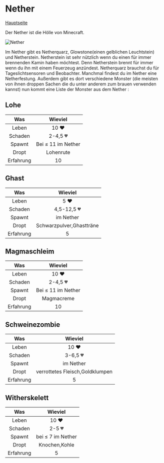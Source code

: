 # Nether

[Hauptseite](README.md)

Der Nether ist die Hölle von Minecraft.

![Nether](https://gamepedia.cursecdn.com/minecraft_de_gamepedia/thumb/a/a3/Nether_Bild.png/450px-Nether_Bild.png?version=f740efd3f1e91412463bb4f4a06eb572)

Im Nether gibt es Netherquarz, Glowstone(einen gelblichen Leuchtstein) und Netherstein.
Netherstein ist sehr nützlich wenn du einen für immer brennenden Kamin haben möchtest.
Denn Netherstein brennt für immer wenn du ihn mit einem Feuerzeug anzündest.
Netherquarz brauchst du für Tageslichtsensoren und Beobachter.
Manchmal findest du im Nether eine Netherfestung.
Außerdem gibt es dort verschiedene Monster (die meisten von ihnen droppen Sachen die du unter anderem zum brauen verwenden kannst) nun kommt eine Liste der Monster aus dem Nether :

## Lohe

| Was           | Wieviel       |
|:-------------:|:-------------:|
| Leben         | 10 ❤         |
| Schaden       | 2-4,5 💔      |
| Spawnt        | Bei &le; 11 im Nether   |
| Dropt         | Lohenrute     |
| Erfahrung     | 10            |

## Ghast

| Was           | Wieviel       |
|:-------------:|:-------------:|
| Leben         | 5 ❤          |
| Schaden       | 4,5-12,5 💔   |
| Spawnt        | im Nether     |
| Dropt         | Schwarzpulver,Ghastträne|
| Erfahrung     | 5             |

## Magmaschleim

| Was           | Wieviel       |
|:-------------:|:-------------:|
| Leben         | 10 ❤         |
| Schaden       | 2-4,5 💔      |
| Spawnt        | Bei &le; 11 im Nether|
| Dropt         | Magmacreme    |
| Erfahrung     | 10            |


## Schweinezombie

| Was           | Wieviel       |
|:-------------:|:-------------:|
| Leben         | 10 ❤         |
| Schaden       | 3-6,5 💔      |
| Spawnt        | im Nether     |
| Dropt         | verrottetes Fleisch,Goldklumpen|
| Erfahrung     | 5             |

## Witherskelett

| Was           | Wieviel       |
|:-------------:|:-------------:|
| Leben         | 10 ❤         |
| Schaden       | 2-5 💔        |
| Spawnt        | bei &le; 7 im Nether|
| Dropt         | Knochen,Kohle |
| Erfahrung     | 5             |
